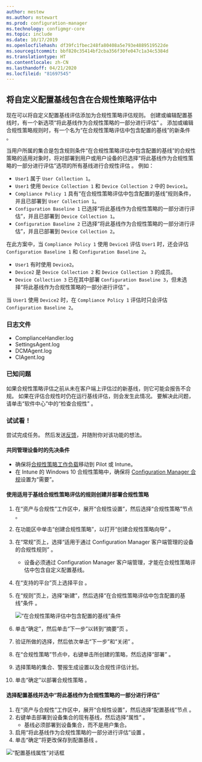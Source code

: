 ```yaml
---
author: mestew
ms.author: mstewart
ms.prod: configuration-manager
ms.technology: configmgr-core
ms.topic: include
ms.date: 10/17/2019
ms.openlocfilehash: df39fc1fbec248fa80408a5e793e4889519522de
ms.sourcegitcommit: bbf820c35414bf2cba356f30fe047c1a34c5384d
ms.translationtype: HT
ms.contentlocale: zh-CN
ms.lasthandoff: 04/21/2020
ms.locfileid: "81697545"
---
```

## <a name="include-custom-configuration-baselines-as-part-of-compliance-policy-assessment"></a><a name="bkmk_CAbaselines"></a> 将自定义配置基线包含在合规性策略评估中

现在可以将自定义配置基线评估添加为合规性策略评估规则。 创建或编辑配置基线时，有一个新选项“将此基线作为合规性策略的一部分进行评估”  。 添加或编辑合规性策略规则时，有一个名为“在合规性策略评估中包含配置的基线”的新条件  。

当用户所属的集合是包含规则条件“在合规性策略评估中包含配置的基线”的合规性策略的适用对象时，将对部署到用户或用户设备的已选择“将此基线作为合规性策略的一部分进行评估”选项的所有基线进行合规性评估   。 例如：

- `User1` 属于 `User Collection 1`。
- `User1` 使用 `Device Collection 1` 和 `Device Collection 2` 中的 `Device1`。
- `Compliance Policy 1` 具有“在合规性策略评估中包含配置的基线”规则条件，并且已部署到 `User Collection 1`。
- `Configuration Baseline 1` 已选择“将此基线作为合规性策略的一部分进行评估”，并且已部署到 `Device Collection 1`。
- `Configuration Baseline 2` 已选择“将此基线作为合规性策略的一部分进行评估”，并且已部署到 `Device Collection 2`。

在此方案中，当 `Compliance Policy 1` 使用 `Device1` 评估 `User1` 时，还会评估 `Configuration Baseline 1` 和 `Configuration Baseline 2`。

- `User1` 有时使用 `Device2`。
- `Device2` 是 `Device Collection 2` 和 `Device Collection 3` 的成员。
- `Device Collection 3` 已在其中部署 `Configuration Baseline 3`，但未选择“将此基线作为合规性策略的一部分进行评估”  。

当 `User1` 使用 `Device2` 时，在 `Compliance Policy 1` 评估时只会评估 `Configuration Baseline 2`。

### <a name="log-files"></a><a name="bkmk_CA-Logs"></a> 日志文件

- ComplianceHandler.log
- SettingsAgent.log
- DCMAgent.log
- CIAgent.log

### <a name="known-issues"></a>已知问题
<!--5582516-->
如果合规性策略评估之前从未在客户端上评估过的新基线，则它可能会报告不合规。 如果在评估合规性时仍在运行基线评估，则会发生此情况。 要解决此问题，请单击“软件中心”中的“检查合规性”   。

### <a name="try-it-out"></a>试试看！

尝试完成任务。 然后发送[反馈](../../../../understand/find-help.md#product-feedback)，并随附你对该功能的想法。

#### <a name="prerequisites-when-the-devices-are-co-managed"></a>共同管理设备时的先决条件

- 确保将[合规性策略工作负载](../../../../../comanage/workloads.md#compliance-policies)移动到 Pilot 或 Intune。
- 在 Intune 的 Windows 10 合规性策略中，确保将 [Configuration Manager 合规](https://docs.microsoft.com/intune/protect/compliance-policy-create-windows#configuration-manager-compliance)设置为“需要”。

#### <a name="create-and-deploy-a-compliance-policy-with-a-rule-for-baseline-compliance-policy-assessment"></a>使用适用于基线合规性策略评估的规则创建并部署合规性策略

1. 在“资产与合规性”工作区中，展开“合规性设置”，然后选择“合规性策略”节点    。
1. 在功能区中单击“创建合规性策略”，以打开“创建合规性策略向导”   。
1. 在“常规”页上，选择“适用于通过 Configuration Manager 客户端管理的设备的合规性规则”   。
   - 设备必须通过 Configuration Manager 客户端管理，才能在合规性策略评估中包含自定义配置基线。
1. 在“支持的平台”页上选择平台  。
1. 在“规则”页上，选择“新建”，然后选择“在合规性策略评估中包含配置的基线”条件    。

   ![“在合规性策略评估中包含配置的基线”条件](../../media/3608345-create-compliance-policy-rule.png)

1. 单击“确定”，然后单击“下一步”以转到“摘要”页    。
1. 验证所做的选择，然后依次单击“下一步”和“关闭”   。
1. 在“合规性策略”节点中，右键单击所创建的策略，然后选择“部署”   。
1. 选择策略的集合、警报生成设置以及合规性评估计划。
1. 单击“确定”以部署合规性策略  。


#### <a name="select-a-configuration-baseline-and-check-evaluate-this-baseline-as-part-of-compliance-policy-assessment"></a>选择配置基线并选中“将此基线作为合规性策略的一部分进行评估”

1. 在“资产与合规性”工作区中，展开“合规性设置”，然后选择“配置基线”节点    。
1. 右键单击部署到设备集合的现有基线，然后选择“属性”  。
   - 基线必须部署到设备集合，而不是用户集合。
1. 启用“将此基线作为合规性策略的一部分进行评估”设置  。
1. 单击“确定”将更改保存到配置基线  。

![“配置基线属性”对话框](../../media/3608345-configuration-baseline-properties.png)

